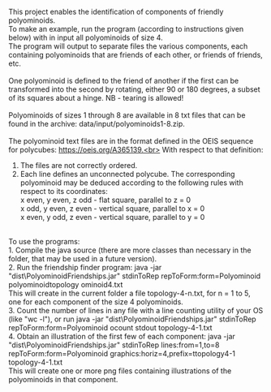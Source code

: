 This project enables the identification of components of friendly polyominoids.<br/>
To make an example, run the program (according to instructions given below) with in input all polyominoids of size 4.<br/>
The program will output to separate files the various components, each containing polyominoids that are friends of each other, or friends of friends, etc.<br/>
<br/>
One polyominoid is defined to the friend of another if the first can be transformed into the second by rotating, either 90 or 180 degrees, a subset of its squares about a hinge. NB - tearing is allowed!<br/>
<br/>
Polyominoids of sizes 1 through 8 are available in 8 txt files that can be found in the archive: data/input/polyominoids1-8.zip.<br/>
<br/>
The polyominoid text files are in the format defined in the OEIS sequence for polycubes: https://oeis.org/A365139.<br>
With respect to that definition:<br/>
1. The files are not correctly ordered.<br/>
2. Each line defines an unconnected polycube. The corresponding polyominoid may be deduced according to the following rules with respect to its coordinates:<br/>
x even, y even, z odd - flat square, parallel to z = 0<br/>
x odd, y even, z even - vertical square, parallel to x = 0<br/>
x even, y odd, z even - vertical square, parallel to y = 0<br/>
<br/>
To use the programs:<br/>
1. Compile the java source (there are more classes than necessary in the folder, that may be used in a future version). <br/>
2. Run the friendship finder program: java -jar "dist\PolyominoidFriendships.jar" stdinToRep repToForm:form=Polyominoid polyominoidtopology ominoid4.txt<br/> This will create in the current folder a file topology-4-n.txt, for n = 1 to 5, one for each component of the size 4 polyominoids.<br/>
3. Count the number of lines in any file with a line counting utility of your OS (like "wc -l"), or run java -jar "dist\PolyominoidFriendships.jar" stdinToRep  repToForm:form=Polyominoid ocount stdout topology-4-1.txt<br/>
4. Obtain an illustration of the first few of each component: java -jar "dist\PolyominoidFriendships.jar" stdinToRep lines:from=1,to=8 repToForm:form=Polyominoid graphics:horiz=4,prefix=ttopology4-1 topology-4-1.txt<br/>This will create one or more png files containing illustrations of the polyominoids in that component.<br/>


